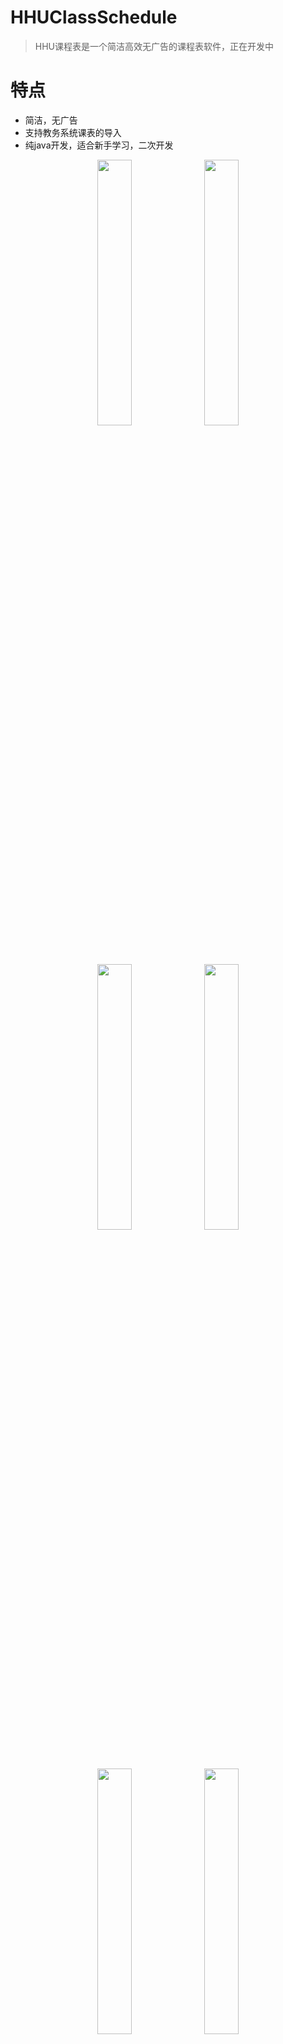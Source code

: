# HHUClassSchedule

> HHU课程表是一个简洁高效无广告的课程表软件，正在开发中

# 特点

- 简洁，无广告
- 支持教务系统课表的导入
- 纯java开发，适合新手学习，二次开发

<p align="center">
  <img src="https://cdn.jsdelivr.net/gh/yuchenii/HHUClassSchedule/img/1623573908335.jpg"  width="33%" />
  <img src="https://cdn.jsdelivr.net/gh/yuchenii/HHUClassSchedule/img/1623573908331.jpg"  width="33%" />
  <img src="https://cdn.jsdelivr.net/gh/yuchenii/HHUClassSchedule/img/1623573908311.jpg"  width="33%" />
  <img src="https://cdn.jsdelivr.net/gh/yuchenii/HHUClassSchedule/img/1623573908317.jpg"  width="33%" />
  <img src="https://cdn.jsdelivr.net/gh/yuchenii/HHUClassSchedule/img/1623573908354.jpg"  width="33%" />
  <img src="https://cdn.jsdelivr.net/gh/yuchenii/HHUClassSchedule/img/1623573908305.jpg"  width="33%" />
</p>


# 开发流程

> 为了防止冲突，需fork到自己的仓库，然后提交pr到dev分支

> [阮一峰的git教程](https://www.liaoxuefeng.com/wiki/896043488029600)

1. fork本项目到自己的仓库
2. 获取自己仓库的git链接，clone到本地开发
3. push到自己的远程仓库
4. pr提交到dev分支

# 注意事项

- pr提交到dev分支，不是main分支！不是main分支！不是main分支！
- 远程仓库更新到最新版本后再push，push失败，则pull到本地，若有冲突，解决冲突后再push，最后pr

# 感谢

- [com.zhuangfei.timetable](https://github.com/zfman/TimetableView)
- [cn.carbswang.android:NumberPickerView](https://github.com/Carbs0126/NumberPickerView)
- [com.github.GrenderG:Toasty](https://github.com/GrenderG/Toasty)
- [WakeupSchedule_Kotlin](https://github.com/YZune/WakeupSchedule_Kotlin)
- [AIschedule-HHU-URP](https://github.com/yuchenii/AIschedule-HHU-URP)
